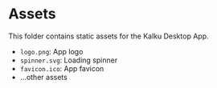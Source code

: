 # Assets

This folder contains static assets for the Kalku Desktop App.

- `logo.png`: App logo
- `spinner.svg`: Loading spinner
- `favicon.ico`: App favicon
- ...other assets
